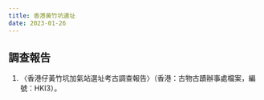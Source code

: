 ```yaml
---
title: 香港黃竹坑遺址
date: 2023-01-26
---
```

<adsense></adsense>

## 調查報告
1. 〈香港仔黃竹坑加氣站選址考古調查報告〉（香港：古物古蹟辦事處檔案，編號：HKI3）。